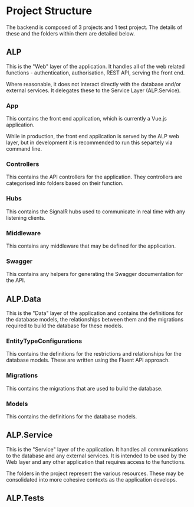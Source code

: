# Project Structure

The backend is composed of 3 projects and 1 test project. The details of these and the folders within them are detailed below.
## ALP

This is the "Web" layer of the application. It handles all of the web related functions - authentication, authorisation, REST API, serving the front end.

Where reasonable, it does not interact directly with the database and/or external services. It delegates these to the Service Layer (ALP.Service).

### App

This contains the front end application, which is currently a Vue.js application.

While in production, the front end application is served by the ALP web layer, but in development it is recommended to run this separtely via command line.

### Controllers

This contains the API controllers for the application. They controllers are categorised into folders based on their function.

### Hubs

This contains the SignalR hubs used to communicate in real time with any listening clients.

### Middleware

This contains any middleware that may be defined for the application.

### Swagger

This contains any helpers for generating the Swagger documentation for the API.

## ALP.Data

This is the "Data" layer of the application and contains the definitions for the database models, the relationships between them and the migrations required to build the database for these models.

### EntityTypeConfigurations

This contains the definitions for the restrictions and relationships for the database models. These are written using the Fluent API approach.

### Migrations

This contains the migrations that are used to build the database.

### Models

This contains the definitions for the database models.

## ALP.Service

This is the "Service" layer of the application. It handles all communications to the database and any external services. It is intended to be used by the Web layer and any other application that requires access to the functions.

The folders in the project represent the various resources. These may be consolidated into more cohesive contexts as the application develops.


## ALP.Tests